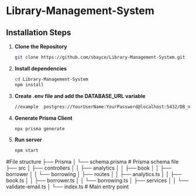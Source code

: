 # Library-Management-System

## Installation Steps

1. **Clone the Repository**

   ```bash
   git clone https://github.com/sbayce/Library-Management-System.git
2. **Install dependencies**

   ```bash
   cd Library-Management-System
   npm install

3. **Create .env file and add the DATABASE_URL variable**
      ```bash
      //example  postgres://YourUserName:YourPassword@localhost:5432/DB_name
5. **Generate Prisma Client**
    
   ```bash
   npx prisma generate
6. **Run server**
   
   ```bash
   npm start

#File structure
├── Prisma
│   └── schema.prisma      # Prisma schema file
├── src
│   ├── controllers
│   │   ├── analytics
│   │   ├── book
│   │   ├── borrower
│   │   └── borrowing
│   ├── routes
│   │   ├── analytics.ts
│   │   ├── book.ts
│   │   ├── borrower.ts
│   │   └── borrowing.ts
│   ├── services
│   │   └── validate-email.ts
│   └── index.ts           # Main entry point


